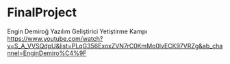 # FinalProject

Engin Demiroğ Yazılım Geliştirici Yetiştirme Kampı
https://www.youtube.com/watch?v=S_A_VVSQdpU&list=PLqG356ExoxZVN7rC0KmMo0lvECK97VRZg&ab_channel=EnginDemiro%C4%9F
